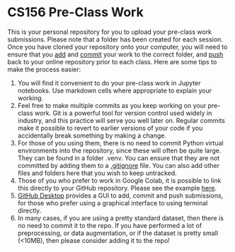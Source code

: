 # CS156 Pre-Class Work
This is your personal repository for you to upload your pre-class work submissions. Please note that a folder has been created for each session. Once you have cloned your repository onto your computer, you will need to ensure that you [add](https://www.git-tower.com/learn/git/commands/git-add/) and [commit](https://www.git-tower.com/learn/git/commands/git-commit/) your work to the correct folder, and [push](https://www.git-tower.com/learn/git/commands/git-push/) back to your online repository prior to each class. Here are some tips to make the process easier:

1. You will find it convenient to do your pre-class work in Jupyter notebooks. Use markdown cells where appropriate to explain your working.
2. Feel free to make multiple commits as you keep working on your pre-class work. Git is a powerful tool for version control used widely in industry, and this practice will serve you well later on. Regular commits make it possible to revert to earlier versions of your code if you accidentally break something by making a change.
3. For those of you using them, there is no need to commit Python virtual environments into the repository, since these will often be quite large. They can be found in a folder .venv. You can ensure that they are not committed by adding them to a [.gitignore](https://git-scm.com/docs/gitignore) file. You can also add other files and folders here that you wish to keep untracked.
4. Those of you who prefer to work in Google Colab, it is possible to link this directly to your GitHub repository. Please see the example [here](https://colab.research.google.com/github/googlecolab/colabtools/blob/master/notebooks/colab-github-demo.ipynb).
5. [GitHub Desktop](https://desktop.github.com/) provides a GUI to add, commit and push submissions, for those who prefer using a graphical interface to using terminal directly.
6. In many cases, if you are using a pretty standard dataset, then there is no need to commit it to the repo. If you have performed a lot of preprocessing, or data augmentation, or if the dataset is pretty small (<10MB), then please consider adding it to the repo!

